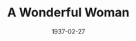 ---
title: A Wonderful Woman
date: 1937-02-27
closing_date: 
layout: productions
featured_image: 
image_caption:
image_credit:
playbill: 
category: 
Theatre: Theatre Jacksonville
cast:
  Cora: Betty Germaine
  Tony: Birt Byrd
  The Individual: Kenneth Dent
  Steve: William DeHoff
crew:
  Director: Slocum Ball
  Scenery: Billy Dishinger
  Lighting: Cliffard Lowe
  Props:
    - Frances Coleman
    - Mrs. Holden Blackwell
  Prompter: Grace Seagraves
  Publicity: Helen Gray
orchestra:
external_links:
---